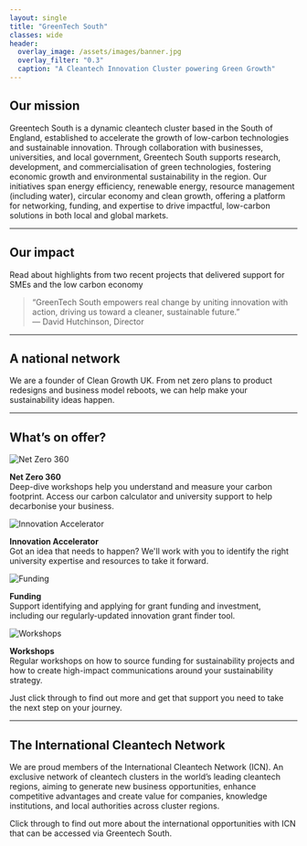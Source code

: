 ```yaml
---
layout: single
title: "GreenTech South"
classes: wide
header:
  overlay_image: /assets/images/banner.jpg
  overlay_filter: "0.3"
  caption: "A Cleantech Innovation Cluster powering Green Growth"
---
```


## Our mission

Greentech South is a dynamic cleantech cluster based in the South of England, established to accelerate the growth of low-carbon technologies and sustainable innovation. Through collaboration with businesses, universities, and local government, Greentech South supports research, development, and commercialisation of green technologies, fostering economic growth and environmental sustainability in the region. Our initiatives span energy efficiency, renewable energy, resource management (including water), circular economy and clean growth, offering a platform for networking, funding, and expertise to drive impactful, low-carbon solutions in both local and global markets.

---

## Our impact

Read about highlights from two recent projects that delivered support for SMEs and the low carbon economy

> “GreenTech South empowers real change by uniting innovation with action, driving us toward a cleaner, sustainable future.”  
> — David Hutchinson, Director

---

## A national network

We are a founder of Clean Growth UK. From net zero plans to product redesigns and business model reboots, we can help make your sustainability ideas happen.

---

## What’s on offer?

<div class="features-grid">
  <div><img src="/assets/images/NZ360.jpg" alt="Net Zero 360"/><p><strong>Net Zero 360</strong><br/>Deep-dive workshops help you understand and measure your carbon footprint. Access our carbon calculator and university support to help decarbonise your business.</p></div>
  <div><img src="/assets/images/Accelerator.png" alt="Innovation Accelerator"/><p><strong>Innovation Accelerator</strong><br/>Got an idea that needs to happen? We'll work with you to identify the right university expertise and resources to take it forward.</p></div>
  <div><img src="/assets/images/funding.png" alt="Funding"/><p><strong>Funding</strong><br/>Support identifying and applying for grant funding and investment, including our regularly-updated innovation grant finder tool.</p></div>
  <div><img src="/assets/images/workshops.png" alt="Workshops"/><p><strong>Workshops</strong><br/>Regular workshops on how to source funding for sustainability projects and how to create high-impact communications around your sustainability strategy.</p></div>
</div>

Just click through to find out more and get that support you need to take the next step on your journey.

---

## The International Cleantech Network

We are proud members of the International Cleantech Network (ICN). An exclusive network of cleantech clusters in the world’s leading cleantech regions, aiming to generate new business opportunities, enhance competitive advantages and create value for companies, knowledge institutions, and local authorities across cluster regions.

Click through to find out more about the international opportunities with ICN that can be accessed via Greentech South.